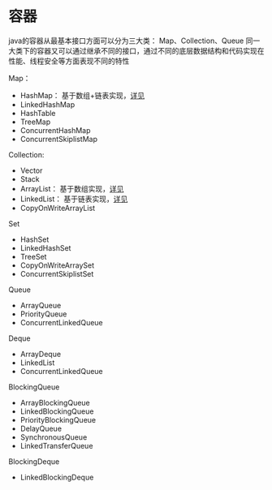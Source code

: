 # 容器

java的容器从最基本接口方面可以分为三大类： Map、Collection、Queue
同一大类下的容器又可以通过继承不同的接口，通过不同的底层数据结构和代码实现在性能、线程安全等方面表现不同的特性

Map：
- HashMap： 基于数组+链表实现，[详见](https://github.com/wangjunjie0817/note/blob/master/java/HashMapSourceCode.md)
- LinkedHashMap
- HashTable
- TreeMap
- ConcurrentHashMap
- ConcurrentSkiplistMap

Collection:
- Vector
- Stack
- ArrayList： 基于数组实现，[详见](https://github.com/wangjunjie0817/note/blob/master/java/ArrayListSourceCode.md)
- LinkedList： 基于链表实现，[详见](https://github.com/wangjunjie0817/note/blob/master/java/LinkedListSourceCode.md)
- CopyOnWriteArrayList

Set
- HashSet
- LinkedHashSet
- TreeSet
- CopyOnWriteArraySet
- ConcurrentSkiplistSet

Queue
- ArrayQueue
- PriorityQueue
- ConcurrentLinkedQueue

Deque
- ArrayDeque
- LinkedList
- ConcurrentLinkedQueue

BlockingQueue
- ArrayBlockingQueue
- LinkedBlockingQueue
- PriorityBlockingQueue
- DelayQueue
- SynchronousQueue
- LinkedTransferQueue

BlockingDeque
- LinkedBlockingDeque



